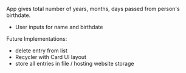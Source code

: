 App gives total number of years, months, days passed from person's birthdate.
* User inputs for name and birthdate

Future Implementations:
* delete entry from list
* Recycler with Card UI layout
* store all entries in file / hosting website storage